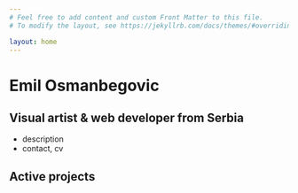 ```yaml
---
# Feel free to add content and custom Front Matter to this file.
# To modify the layout, see https://jekyllrb.com/docs/themes/#overriding-theme-defaults

layout: home
---
```


# Emil Osmanbegovic
## Visual artist & web developer from Serbia

- description
- contact, cv

## Active projects

